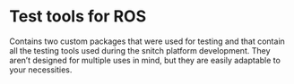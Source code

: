 # Test tools for ROS
Contains two custom packages that were used for testing and that contain all the testing tools used during the snitch platform development. They aren’t designed for multiple uses in mind, but they are easily adaptable to your necessities.
